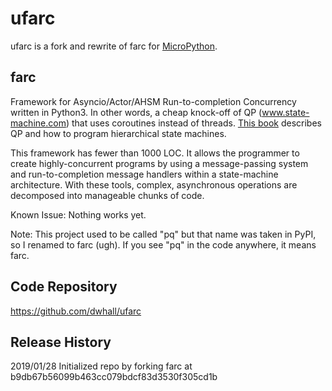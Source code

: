 # ufarc

ufarc is a fork and rewrite of farc for [MicroPython](http://micropython.org).

## farc

Framework for Asyncio/Actor/AHSM Run-to-completion Concurrency written in Python3.
In other words, a cheap knock-off of QP (www.state-machine.com)
that uses coroutines instead of threads.
[This book](https://newcontinuum.dl.sourceforge.net/project/qpc/doc/PSiCC2.pdf)
describes QP and how to program hierarchical state machines.

This framework has fewer than 1000 LOC.  It allows the programmer to create highly-concurrent
programs by using a message-passing system and run-to-completion message handlers
within a state-machine architecture.  With these tools, complex, asynchronous operations
are decomposed into manageable chunks of code.

Known Issue: Nothing works yet.

Note:  This project used to be called "pq" but that name was taken in PyPI,
so I renamed to farc (ugh).  If you see "pq" in the code anywhere, it means farc.


## Code Repository

https://github.com/dwhall/ufarc


## Release History

2019/01/28  Initialized repo by forking farc at b9db67b56099b463cc079bdcf83d3530f305cd1b
